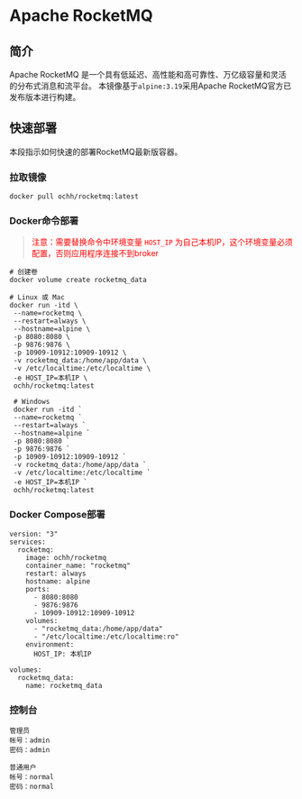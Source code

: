 # Apache RocketMQ

## 简介

Apache RocketMQ 是一个具有低延迟、高性能和高可靠性、万亿级容量和灵活的分布式消息和流平台。
本镜像基于`alpine:3.19`采用Apache RocketMQ官方已发布版本进行构建。

## 快速部署

本段指示如何快速的部署RocketMQ最新版容器。

### 拉取镜像

```shell
docker pull ochh/rocketmq:latest
```

### Docker命令部署

> <span style="color: red;">注意：需要替换命令中环境变量 `HOST_IP` 为自己本机IP，这个环境变量必须配置，否则应用程序连接不到broker</span>

```shell
# 创建卷
docker volume create rocketmq_data

# Linux 或 Mac
docker run -itd \
 --name=rocketmq \
 --restart=always \
 --hostname=alpine \
 -p 8080:8080 \
 -p 9876:9876 \
 -p 10909-10912:10909-10912 \
 -v rocketmq_data:/home/app/data \
 -v /etc/localtime:/etc/localtime \
 -e HOST_IP=本机IP \
 ochh/rocketmq:latest
 
 # Windows
 docker run -itd `
 --name=rocketmq `
 --restart=always `
 --hostname=alpine `
 -p 8080:8080 `
 -p 9876:9876 `
 -p 10909-10912:10909-10912 `
 -v rocketmq_data:/home/app/data `
 -v /etc/localtime:/etc/localtime `
 -e HOST_IP=本机IP `
 ochh/rocketmq:latest
```

### Docker Compose部署

```shell
version: "3"
services:
  rocketmq:
    image: ochh/rocketmq
    container_name: "rocketmq"
    restart: always
    hostname: alpine
    ports:
      - 8080:8080
      - 9876:9876
      - 10909-10912:10909-10912
    volumes:
      - "rocketmq_data:/home/app/data"
      - "/etc/localtime:/etc/localtime:ro"
    environment:
      HOST_IP: 本机IP

volumes:
  rocketmq_data:
    name: rocketmq_data
```

### 控制台

```text
管理员
帐号：admin
密码：admin

普通用户
帐号：normal
密码：normal
```
